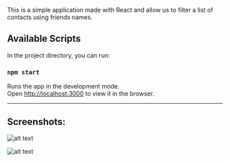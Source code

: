 This is a simple application made with React and allow us to filter a list of contacts using friends names.

## Available Scripts

In the project directory, you can run:

### `npm start`

Runs the app in the development mode.<br>
Open [http://localhost:3000](http://localhost:3000) to view it in the browser.

--------------------------------------

## Screenshots:

![alt text](https://user-images.githubusercontent.com/10710387/54567978-8f21ef80-49cd-11e9-9cd8-dae0f1a150a2.png)

![alt text](https://user-images.githubusercontent.com/10710387/54568012-a660dd00-49cd-11e9-89d2-495307c30301.png)
